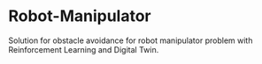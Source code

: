 # Robot-Manipulator
Solution for obstacle avoidance for robot manipulator problem with Reinforcement Learning and Digital Twin.
